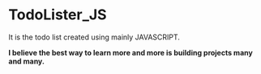 # TodoLister_JS
<p>It is the todo list created using mainly JAVASCRIPT.</p>
<b>I believe the best way to learn more and more is building projects many and many.<b>
